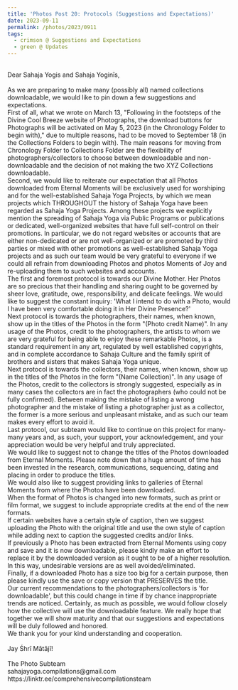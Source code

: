 ```yaml
---
title: 'Photos Post 20: Protocols (Suggestions and Expectations)'
date: 2023-09-11
permalink: /photos/2023/0911
tags:
  - crimson @ Suggestions and Expectations
  - green @ Updates
---
```


<p>
<br>
Dear Sahaja Yogis and Sahaja Yoginīs,<br>
<br>
As we are preparing to make many (possibly all) named collections downloadable, we would like to pin down a few suggestions and expectations.<br>
First of all, what we wrote on March 13, "Following in the footsteps of the Divine Cool Breeze website of Photographs, the download buttons for Photographs will be activated on May 5, 2023 (in the Chronology Folder to begin with)," due to multiple reasons, had to be moved to September 18 (in the Collections Folders to begin with). The main reasons for moving from Chronology Folder to Collections Folder are the flexibility of photographers/collectors to choose between downloadable and non-downloadable and the decision of not making the two XYZ Collections downloadable.<br>
Second, we would like to reiterate our expectation that all Photos downloaded from Eternal Moments will be exclusively used for worshiping and for the well-established Sahaja Yoga Projects, by which we mean projects which THROUGHOUT the history of Sahaja Yoga have been regarded as Sahaja Yoga Projects. Among these projects we explicitly mention the spreading of Sahaja Yoga via Public Programs or publications or dedicated, well-organized websites that have full self-control on their promotions. In particular, we do not regard websites or accounts that are either non-dedicated or are not well-organized or are promoted by third parties or mixed with other promotions as well-established Sahaja Yoga projects and as such our team would be very grateful to everyone if we could all refrain from downloading Photos and photos Moments of Joy and re-uploading them to such websites and accounts.<br>
The first and foremost protocol is towards our Divine Mother. Her Photos are so precious that their handling and sharing ought to be governed by sheer love, gratitude, owe, responsibility, and delicate feelings. We would like to suggest the constant inquiry: 'What I intend to do with a Photo, would I have been very comfortable doing it in Her Divine Presence?'<br>
Next protocol is towards the photographers, their names, when known, show up in the titles of the Photos in the form "(Photo credit Name)". In any usage of the Photos, credit to the photographers, the artists to whom we are very grateful for being able to enjoy these remarkable Photos, is a standard requirement in any art, regulated by well established copyrights, and in complete accordance to Sahaja Culture and the family spirit of brothers and sisters that makes Sahaja Yoga unique.<br>
Next protocol is towards the collectors, their names, when known, show up in the titles of the Photos in the form "(Name Collection)". In any usage of the Photos, credit to the collectors is strongly suggested, especially as in many cases the collectors are in fact the photographers (who could not be fully confirmed). Between making the mistake of listing a wrong photographer and the mistake of listing a photographer just as a collector, the former is a more serious and unpleasant mistake, and as such our team makes every effort to avoid it.<br>
Last protocol, our subteam would like to continue on this project for many-many years and, as such, your support, your acknowledgement, and your appreciation would be very helpful and truly appreciated.<br>
We would like to suggest not to change the titles of the Photos downloaded from Eternal Moments. Please note down that a huge amount of time has been invested in the research, communications, sequencing, dating and placing in order to produce the titles.<br>
We would also like to suggest providing links to galleries of Eternal Moments from where the Photos have been downloaded.<br>
When the format of Photos is changed into new formats, such as print or film format, we suggest to include appropriate credits at the end of the new formats.<br>
If certain websites have a certain style of caption, then we suggest uploading the Photo with the original title and use the own style of caption while adding next to caption the suggested credits and/or links.<br>
If previously a Photo has been extracted from Eternal Moments using copy and save and it is now downloadable, please kindly make an effort to replace it by the downloaded version as it ought to be of a higher resolution. In this way, undesirable versions are as well avoided/eliminated.<br>
Finally, if a downloaded Photo has a size too big for a certain purpose, then please kindly use the save or copy version that PRESERVES the title.<br>
Our current recommendations to the photographers/collectors is 'for downloadable', but this could change in time if by chance inappropriate trends are noticed. Certainly, as much as possible, we would follow closely how the collective will use the downloadable feature. We really hope that together we will show maturity and that our suggestions and expectations will be duly followed and honored.<br>
We thank you for your kind understanding and cooperation.<br>
<br>
Jay Śhrī Mātājī!<br>
<br>
The Photo Subteam<br>
sahajayoga.compilations@gmail.com<br>
https://linktr.ee/comprehensivecompilationsteam<br>
</p>
